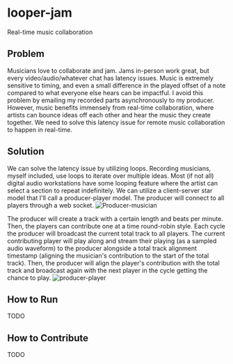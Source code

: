 # looper-jam
Real-time music collaboration

## Problem
Musicians love to collaborate and jam. Jams in-person work great, but every video/audio/whatever chat has latency issues. Music is extremely sensitive to timing, and even a small difference in the played offset of a note compared to what everyone else hears can be impactful. I avoid this problem by emailing my recorded parts asynchronously to my producer. However, music benefits immensely from real-time collaboration, where artists can bounce ideas off each other and hear the music they create together. We need to solve this latency issue for remote music collaboration to happen in real-time.

## Solution
We can solve the latency issue by utilizing loops. Recording musicians, myself included, use loops to iterate over multiple ideas. Most (if not all) digital audio workstations have some looping feature where the artist can select a section to repeat indefinitely. We can utilize a client-server star model that I'll call a producer-player model. The producer will connect to all players through a web socket.
![Producer-musician](https://github.com/user-attachments/assets/ad1f9042-7d8e-4257-9e29-8ea6463a798e)

The producer will create a track with a certain length and beats per minute. Then, the players can contribute one at a time round-robin style. Each cycle the producer will broadcast the current total track to all players. The current contributing player will play along and stream their playing (as a sampled audio waveform) to the producer alongside a total track alignment timestamp (aligning the musician's contribution to the start of the total track). Then, the producer will align the player's contribution with the total track and broadcast again with the next player in the cycle getting the chance to play.
![producer-player](https://github.com/user-attachments/assets/3d022e8f-f396-43d7-a49d-f828f314143f)

## How to Run
TODO

## How to Contribute
TODO
